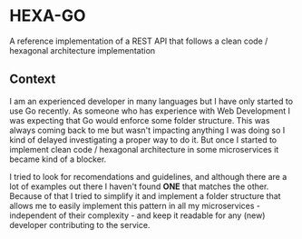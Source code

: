 # HEXA-GO 
A reference implementation of a REST API that follows a clean code / hexagonal architecture implementation

## Context
I am an experienced developer in many languages but I have only started to use Go recently. As someone who has experience with Web Development I was expecting that Go would enforce some folder structure. This was always coming back to me but wasn't impacting anything I was doing so I kind of delayed investigating a proper way to do it. But once I started to implement clean code / hexagonal architecture in some microservices it became kind of a blocker. 

I tried to look for recomendations and guidelines, and although there are a lot of examples out there I haven't found **ONE** that matches the other. Because of that I tried to simplify it and implement a folder structure that allows me to easily implement this pattern in all my microservices - independent of their complexity - and keep it readable for any (new) developer contributing to the service.
